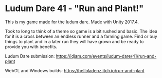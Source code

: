 # Ludum Dare 41 - "Run and Plant!"

This is my game made for the ludum dare. Made with Unity 2017.4.

Took to long to think of a theme so game is a bit rushed and basic. The idea for it is a cross between an endless runner and a farming game. Find or buy things to plant and in a later run they will have grown and be ready to provide you with benefits.

Ludum Dare submission: https://ldjam.com/events/ludum-dare/41/run-and-plant

WebGL and Windows builds: https://hellbladenz.itch.io/run-and-plant